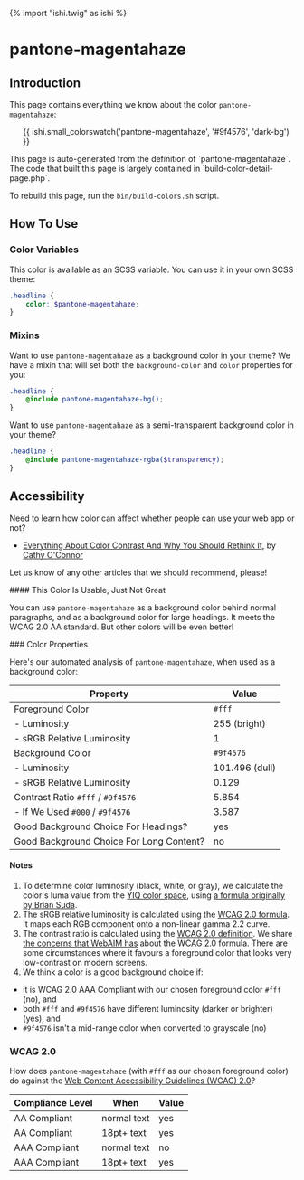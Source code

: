 {% import "ishi.twig" as ishi %}
# pantone-magentahaze

## Introduction

This page contains everything we know about the color `pantone-magentahaze`:

<div class="grid">
    <div class="cell">
        <div class="swatch">
            <ul>
                {{ ishi.small_colorswatch('pantone-magentahaze', '#9f4576', 'dark-bg') }}
            </ul>
        </div>
    </div>
</div>

<div class="callout callout--info" markdown="1">
This page is auto-generated from the definition of `pantone-magentahaze`. The code that built this page is largely contained in `build-color-detail-page.php`.

To rebuild this page, run the `bin/build-colors.sh` script.
</div>

## How To Use

### Color Variables

This color is available as an SCSS variable. You can use it in your own SCSS theme:

```scss
.headline {
    color: $pantone-magentahaze;
}
```

### Mixins

Want to use `pantone-magentahaze` as a background color in your theme? We have a mixin that will set both the `background-color` and `color` properties for you:

```scss
.headline {
    @include pantone-magentahaze-bg();
}
```

Want to use `pantone-magentahaze` as a semi-transparent background color in your theme?

```scss
.headline {
    @include pantone-magentahaze-rgba($transparency);
}
```

## Accessibility

Need to learn how color can affect whether people can use your web app or not?

* [Everything About Color Contrast And Why You Should Rethink It](https://www.smashingmagazine.com/2014/10/color-contrast-tips-and-tools-for-accessibility/), by [Cathy O'Connor](http://www.twitter.com/cagocon)

Let us know of any other articles that we should recommend, please!
<div class="callout callout--warning" markdown="1">
#### This Color Is Usable, Just Not Great

You can use `pantone-magentahaze` as a background color behind normal paragraphs, and as a background color for large headings. It meets the WCAG 2.0 AA standard. But other colors will be even better!
</div>
### Color Properties

Here's our automated analysis of `pantone-magentahaze`, when used as a background color:

Property | Value
---------|------
Foreground Color | `#fff`
- Luminosity | 255 (bright)
- sRGB Relative Luminosity | 1
Background Color | `#9f4576`
- Luminosity | 101.496 (dull)
- sRGB Relative Luminosity | 0.129
Contrast Ratio `#fff` / `#9f4576` | 5.854
- If We Used `#000` / `#9f4576` | 3.587
Good Background Choice For Headings? | yes
Good Background Choice For Long Content? | no

#### Notes

1. To determine color luminosity (black, white, or gray), we calculate the color's luma value from the [YIQ color space](https://en.wikipedia.org/wiki/YIQ), using [a formula originally by Brian Suda](https://24ways.org/2010/calculating-color-contrast/).
1. The sRGB relative luminosity is calculated using the [WCAG 2.0 formula](https://www.w3.org/TR/WCAG20/#relativeluminancedef). It maps each RGB component onto a non-linear gamma 2.2 curve.
1. The contrast ratio is calculated using the [WCAG 2.0 definition](https://www.w3.org/TR/2008/REC-WCAG20-20081211/#contrast-ratiodef). We share [the concerns that WebAIM has](http://webaim.org/blog/wcag-2-1-feedback/) about the WCAG 2.0 formula. There are some circumstances where it favours a foreground color that looks very low-contrast on modern screens.
1. We think a color is a good background choice if:
  - it is WCAG 2.0 AAA Compliant with our chosen foreground color `#fff` (no), and
  - both `#fff` and `#9f4576` have different luminosity (darker or brighter) (yes), and
  - `#9f4576` isn't a mid-range color when converted to grayscale (no)

### WCAG 2.0

How does `pantone-magentahaze` (with `#fff` as our chosen foreground color) do against the [Web Content Accessibility Guidelines (WCAG) 2.0](https://www.w3.org/TR/WCAG20/)?

Compliance Level | When | Value
-----------------|------|------
AA Compliant | normal text | yes
AA Compliant | 18pt+ text | yes
AAA Compliant | normal text | no
AAA Compliant | 18pt+ text | yes